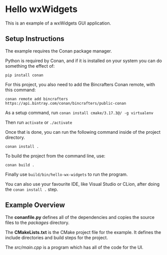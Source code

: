 # Hello wxWidgets

This is an example of a wxWidgets GUI application.

## Setup Instructions
The example requires the Conan package manager.

Python is required by Conan, and if it is installed on your system you can do something the effect of:

``pip install conan``

For this project, you also need to add the Bincrafters Conan remote, with this command:

``conan remote add bincrafters https://api.bintray.com/conan/bincrafters/public-conan``

As a setup command, run ```conan install cmake/3.17.3@/ -g virtualenv```

Then run ```activate``` or ```./activate```

Once that is done, you can run the following command inside of the project directory.

``conan install .``

To build the project from the command line, use:

``conan build .``

Finally use ``build/bin/hello-wx-widgets`` to run the program.

You can also use your favourite IDE, like Visual Studio or CLion, after doing the ``conan install .`` step.


## Example Overview
The **conanfile.py** defines all of the dependencies and copies the source files to the _packages_ directory.

The **CMakeLists.txt** is the CMake project file for the example. It defines the include directories and build steps for the project.

The _src/main.cpp_ is a program which has all of the code for the UI.

